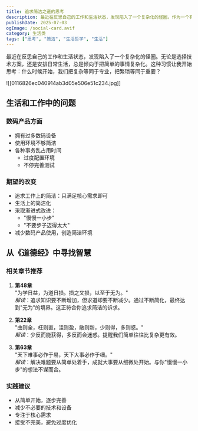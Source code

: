 ```yaml
---
title: 追求简洁之道的思考
description: 最近在反思自己的工作和生活状态，发现陷入了一个复杂化的怪圈。作为一个有着多年经验的从业者，我意识到真正的智慧往往体现在简洁之中。
publishDate: 2025-07-03
ogImage: /social-card.avif
category: 生活类
tags: ["思考", "简洁", "生活哲学", "生活"]
---
```


最近在反思自己的工作和生活状态，发现陷入了一个复杂化的怪圈。无论是选择技术方案，还是安排日常生活，总是倾向于把简单的事情复杂化。这种习惯让我开始思考：什么时候开始，我们把复杂等同于专业，把繁琐等同于重要？

![[0116826ec040914ab3d05e506e51c234.jpg]]

## 生活和工作中的问题

### 数码产品方面
- 拥有过多数码设备
- 使用环境不够简洁
- 各种事务乱占用时间
  - 过度配置环境
  - 不停完善测试

### 期望的改变
- 追求工作上的简洁：只满足核心需求即可
- 生活上的简洁化
- 采取渐进式改进：
  - "慢慢一小步"
  - "不要步子迈得太大"
- 减少数码产品使用，创造简洁环境

## 从《道德经》中寻找智慧

### 相关章节推荐

1. **第48章**  
   "为学日益，为道日损。损之又损，以至于无为。"  
   *解读*：追求知识要不断增加，但求道却要不断减少。通过不断简化，最终达到"无为"的境界。这正符合你追求简洁的诉求。

2. **第22章**  
   "曲则全，枉则直，洼则盈，敝则新，少则得，多则惑。"  
   *解读*：少反而能获得，多反而会迷惑。提醒我们简单往往比复杂更有效。

3. **第63章**  
   "天下难事必作于易，天下大事必作于细。"  
   *解读*：解决难题要从简单处着手，成就大事要从细微处开始。与你"慢慢一小步"的想法不谋而合。

### 实践建议
- 从简单开始，逐步完善
- 减少不必要的技术和设备
- 专注于核心需求
- 接受不完美，避免过度优化
